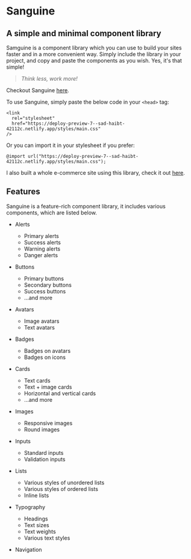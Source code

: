 # Sanguine

## A simple and minimal component library

Samguine is a component library which you can use to build your sites faster and in a more convenient way. Simply include the library in your project, and copy and paste the components as you wish. Yes, it's that simple!

> _Think less, work more!_

Checkout Sanguine [here][sanguine].

To use Sanguine, simply paste the below code in your `<head>` tag:

```
<link
  rel="stylesheet"
  href="https://deploy-preview-7--sad-haibt-42112c.netlify.app/styles/main.css"
/>
```

Or you can import it in your stylesheet if you prefer:

```
@import url("https://deploy-preview-7--sad-haibt-42112c.netlify.app/styles/main.css");
```

I also built a whole e-commerce site using this library, check it out [here][sanguine-store].

## Features

Sanguine is a feature-rich component library, it includes various components, which are listed below.

- Alerts

  - Primary alerts
  - Success alerts
  - Warning alerts
  - Danger alerts

- Buttons

  - Primary buttons
  - Secondary buttons
  - Success buttons
  - ...and more

- Avatars

  - Image avatars
  - Text avatars

- Badges

  - Badges on avatars
  - Badges on icons

- Cards

  - Text cards
  - Text + image cards
  - Horizontal and vertical cards
  - ...and more

- Images

  - Responsive images
  - Round images

- Inputs

  - Standard inputs
  - Validation inputs

- Lists

  - Various styles of unordered lists
  - Various styles of ordered lists
  - Inline lists

- Typography

  - Headings
  - Text sizes
  - Text weights
  - Various text styles

- Navigation

[sanguine]: https://deploy-preview-7--sad-haibt-42112c.netlify.app
[sanguine-store]: https://inspiring-shockley-7171f7.netlify.app
